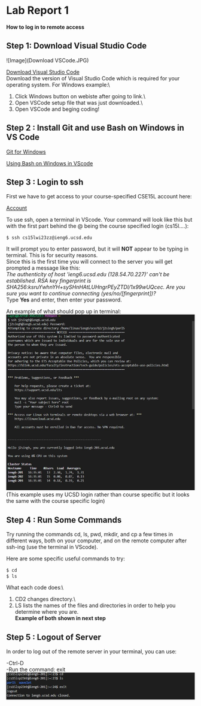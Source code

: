 # Lab Report 1
**How to log in to remote access**


## Step 1: Download Visual Studio Code
![Image](Download VSCode.JPG)

[Download Visual Studio Code](https://code.visualstudio.com/download)\
Download the version of Visual Studio Code which is required for your operating system.
For Windows example:\
1) Click Windows button on webiste after going to link.\
2) Open VSCode setup file that was just downloaded.\
3) Open VSCode and beging coding!


## Step 2 : Install Git and use Bash on Windows in VS Code


[Git for Windows](https://gitforwindows.org/)


[Using Bash on Windows in VScode](https://stackoverflow.com/a/50527994)

## Step 3 : Login to ssh
First we have to get access to your course-specified CSE15L account here:

[Account](https://sdacs.ucsd.edu/~icc/index.php)

To use ssh, open a terminal in VScode. Your command will look like this but with the first part behind the @ being the course specified login (cs15l....):
~~~
$ ssh cs15lwi23zz@ieng6.ucsd.edu
~~~
It will prompt you to enter password, but it will **NOT** appear to be typing in terminal. This is for security reasons.\
Since this is the first time you will connect to the server you will get prompted a message like this:\
*The authenticity of host 'ieng6.ucsd.edu (128.54.70.227)' can't be established.
RSA key fingerprint is SHA256:ksruYwhnYH+sySHnHAtLUHngrPEyZTDl/1x99wUQcec.
Are you sure you want to continue connecting (yes/no/[fingerprint])?*\
Type **Yes** and enter, then enter your password.

An example of what should pop up in terminal:\
![Image](1.JPG)\
(This example uses my UCSD login rather than course specific but it looks the same with the course specific login)
## Step 4 : Run Some Commands

Try running the commands cd, ls, pwd, mkdir, and cp a few times in different ways, both on your computer, and on the remote computer after ssh-ing (use the terminal in VScode).

Here are some specific useful commands to try:
~~~
$ cd
$ ls
~~~

What each code does:\
1) CD2 changes directory.\
2) LS lists the names of the files and directories in order to help you determine where you are. \
**Example of both shown in next step**

## Step 5 : Logout of Server
In order to log out of the remote server in your terminal, you can use:

-Ctrl-D\
-Run the command: exit \
![Image](2.JPG)
